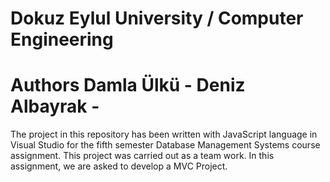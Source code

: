 # Dokuz Eylul University / Computer Engineering
# Authors Damla Ülkü - Deniz Albayrak - 

The project in this repository has been written with JavaScript language in Visual Studio for the fifth semester Database Management Systems course assignment. 
This project was carried out as a team work. In this assignment, we are asked to develop a MVC Project. 
